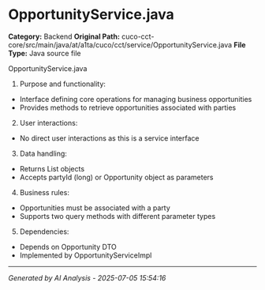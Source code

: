 # OpportunityService.java

**Category:** Backend
**Original Path:** cuco-cct-core/src/main/java/at/a1ta/cuco/cct/service/OpportunityService.java
**File Type:** Java source file

OpportunityService.java
1. Purpose and functionality:
- Interface defining core operations for managing business opportunities
- Provides methods to retrieve opportunities associated with parties

2. User interactions:
- No direct user interactions as this is a service interface

3. Data handling:
- Returns List<Opportunity> objects
- Accepts partyId (long) or Opportunity object as parameters

4. Business rules:
- Opportunities must be associated with a party
- Supports two query methods with different parameter types

5. Dependencies:
- Depends on Opportunity DTO
- Implemented by OpportunityServiceImpl

---
*Generated by AI Analysis - 2025-07-05 15:54:16*
